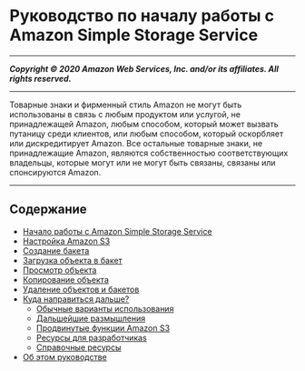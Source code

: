 # Руководство по началу работы с Amazon Simple Storage Service

-----
*****Copyright &copy; 2020 Amazon Web Services, Inc. and/or its affiliates. All rights reserved.*****

-----
Товарные знаки и фирменный стиль Amazon не могут быть использованы в
      связь с любым продуктом или услугой, не принадлежащей Amazon,
      любым способом, который может вызвать путаницу среди клиентов,
      или любым способом, который оскорбляет или дискредитирует Amazon. Все остальные
      товарные знаки, не принадлежащие Amazon, являются собственностью соответствующих
      владельцы, которые могут или не могут быть связаны, связаны или
      спонсируются Amazon.

-----
## Содержание
+ [Начало работы с Amazon Simple Storage Service](GetStartedWithS3.md)
+ [Настройка Amazon S3](SigningUpforS3.md)
+ [Создание бакета](CreatingABucket.md)
+ [Загрузка объекта в бакет](PuttingAnObjectInABucket.md)
+ [Просмотр объекта](OpeningAnObject.md)
+ [Копирование объекта](CopyingAnObject.md)
+ [Удаление объектов и бакетов](DeletingAnObjectandBucket.md)
+ [Куда направиться дальше?](ImplementingS3.md)
   + [Обычные варианты использования](S3-gsg-CommonUseScenarios.md)
   + [Дальшейшие размышления](s3-gsg-ConsiderationsGoingForward.md)
   + [Продвинутые функции Amazon S3](S3-gsg-AdvancedAmazonS3Features.md)
   + [Ресурсы для разработчикаs](S3-gsg-DevelopmentResources.md)
   + [Справочные ресурсы](S3-gsg-ReferenceResources.md)
+ [Об этом руководстве](AboutThisGuide.md)
